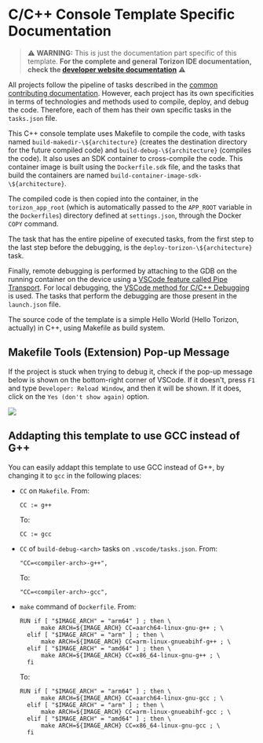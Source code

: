 # C/C++ Console Template Specific Documentation

> ⚠️ **WARNING:**  This is just the documentation part specific of this template. **For the complete and general Torizon IDE documentation, check the [developer website documentation](https://developer.toradex.com/torizon/application-development/ide-extension/)** ⚠️

All projects follow the pipeline of tasks described in the [common contributing documentation](https://github.com/toradex/vscode-torizon-templates/blob/bookworm/CONTRIBUTING.md#contributing-templates). However, each project has its own specificities in terms of technologies and methods used to compile, deploy, and debug the code. Therefore, each of them has their own specific tasks in the `tasks.json` file.

This C++ console template uses Makefile to compile the code, with tasks named `build-makedir-\${architecture}` (creates the destination directory for the future compiled code) and `build-debug-\${architecture}` (compiles the code). It also uses an SDK container to cross-compile the code. This container image is built using the `Dockerfile.sdk` file, and the tasks that build the containers are named `build-container-image-sdk-\${architecture}`.

The compiled code is then copied into the container, in the `torizon_app_root` (which is automatically passed to the `APP_ROOT` variable in the `Dockerfiles`) directory defined at `settings.json`, through the Docker `COPY` command.

The task that has the entire pipeline of executed tasks, from the first step to the last step before the debugging, is the `deploy-torizon-\${architecture}` task.

Finally, remote debugging is performed by attaching to the GDB on the running container on the device using a [VSCode feature called Pipe Transport](https://code.visualstudio.com/docs/cpp/pipe-transport). For local debugging, the [VSCode method for C/C++ Debugging](https://code.visualstudio.com/docs/cpp/launch-json-reference) is used. The tasks that perform the debugging are those present in the `launch.json` file.

The source code of the template is a simple Hello World (Hello Torizon, actually) in C++, using Makefile as build system.

## Makefile Tools (Extension) Pop-up Message

If the project is stuck when trying to debug it, check if the pop-up message below is shown on the bottom-right corner of VSCode. If it doesn't, press `F1` and type `Developer: Reload Window`, and then it will be shown. If it does, click on the `Yes (don't show again)` option.

  ![](https://raw.githubusercontent.com/toradex/vscode-torizon-templates-documentation/bookworm/cppConsole/dryRunPopUp.png)


## Addapting this template to use GCC instead of G++

You can easily addapt this template to use GCC instead of G++, by changing it to `gcc` in the following places:

- `CC` on `Makefile`. From:
  ```
  CC := g++
  ```
  To:
  ```
  CC := gcc
  ```

- `CC` of `build-debug-<arch>` tasks on `.vscode/tasks.json`. From:
  ```
  "CC=<compiler-arch>-g++",
  ```
  To:
  ```
  "CC=<compiler-arch>-gcc",
  ```

- `make` command of `Dockerfile`. From:
  ```
  RUN if [ "$IMAGE_ARCH" = "arm64" ] ; then \
        make ARCH=${IMAGE_ARCH} CC=aarch64-linux-gnu-g++ ; \
    elif [ "$IMAGE_ARCH" = "arm" ] ; then \
        make ARCH=${IMAGE_ARCH} CC=arm-linux-gnueabihf-g++ ; \
    elif [ "$IMAGE_ARCH" = "amd64" ] ; then \
        make ARCH=${IMAGE_ARCH} CC=x86_64-linux-gnu-g++ ; \
    fi
  ```
  To:
  ```
  RUN if [ "$IMAGE_ARCH" = "arm64" ] ; then \
        make ARCH=${IMAGE_ARCH} CC=aarch64-linux-gnu-gcc ; \
    elif [ "$IMAGE_ARCH" = "arm" ] ; then \
        make ARCH=${IMAGE_ARCH} CC=arm-linux-gnueabihf-gcc ; \
    elif [ "$IMAGE_ARCH" = "amd64" ] ; then \
        make ARCH=${IMAGE_ARCH} CC=x86_64-linux-gnu-gcc ; \
    fi
  ```